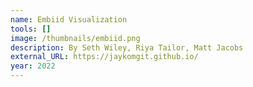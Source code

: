 ```yaml
---
name: Embiid Visualization
tools: []
image: /thumbnails/embiid.png
description: By Seth Wiley, Riya Tailor, Matt Jacobs
external_URL: https://jaykomgit.github.io/
year: 2022
---
```

